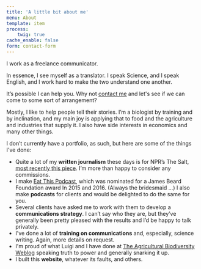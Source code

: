 ```yaml
---
title: 'A little bit about me'
menu: About
template: item
process:
    twig: true
cache_enable: false
form: contact-form
---
```


I work as a freelance communicator.

In essence, I see myself as a translator. I speak Science, and I speak English, and I work hard to make the two understand one another.

It’s possible I can help you. Why not <a href="#form">contact me</a> and let's see if we can come to some sort of arrangement?

Mostly, I like to help people tell their stories. I’m a biologist by training and by inclination, and my main joy is applying that to food and the agriculture and industries that supply it. I also have side interests in economics and many other things.

I don’t currently have a portfolio, as such, but here are some of the things I've done:
<span class="list-disc ">
* Quite a lot of my **written journalism** these days is for NPR’s The Salt, [most recently this piece](http://www.npr.org/sections/thesalt/2016/08/25/491370926/food-world-rallies-for-quake-hit-amatrice-home-of-famous-pasta-dish). I’m more than happy to consider any commissions.
* I make [Eat This Podcast](http://eatthispodcast.com), which was nominated for a James Beard Foundation award In 2015 and 2016. (Always the bridesmaid ...) I also make **podcasts** for clients and would be delighted to do the same for you.
* Several clients have asked me to work with them to develop a **communications strategy**. I can’t say who they are, but they’ve generally been pretty pleased with the results and I’d be happy to talk privately.
* I've done a lot of **training on communications** and, especially, science writing. Again, more details on request.
* I'm proud of what Luigi and I have done at [The Agricultural Biodiversity Weblog](http://agro.biodiver.se/) speaking truth to power and generally snarking it up.
* I built this **website**, whatever its faults, and others.        
</span>

